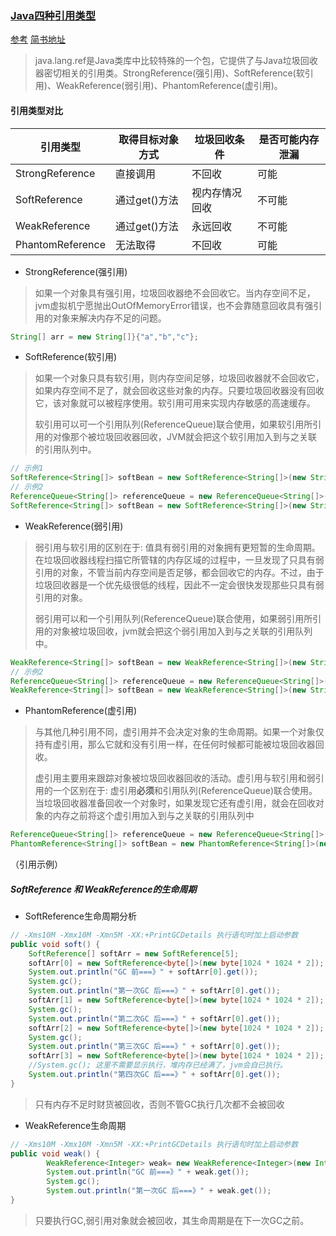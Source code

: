 ### [Java四种引用类型](https://www.jianshu.com/p/147793693edc)
[参考](https://gitee.com/brucekankan)
[简书地址](http://www.jianshu.com/u/1f0067e24ff8)
> java.lang.ref是Java类库中比较特殊的一个包，它提供了与Java垃圾回收器密切相关的引用类。StrongReference(强引用)、SoftReference(软引用)、WeakReference(弱引用)、PhantomReference(虚引用)。
#### 引用类型对比

|引用类型|取得目标对象方式|垃圾回收条件|是否可能内存泄漏|
|--------|----------------|------------|----------------|
|StrongReference|直接调用|不回收|可能|
|SoftReference|通过get()方法|视内存情况回收|不可能|
|WeakReference|通过get()方法|永远回收|不可能|
|PhantomReference|无法取得|不回收|可能|

* StrongReference(强引用)
> 如果一个对象具有强引用，垃圾回收器绝不会回收它。当内存空间不足，jvm虚拟机宁愿抛出OutOfMemoryError错误，也不会靠随意回收具有强引用的对象来解决内存不足的问题。
```java
String[] arr = new String[]}{"a","b","c"};
```
* SoftReference(软引用)
> 如果一个对象只具有软引用，则内存空间足够，垃圾回收器就不会回收它，如果内存空间不足了，就会回收这些对象的内存。只要垃圾回收器没有回收它，该对象就可以被程序使用。软引用可用来实现内存敏感的高速缓存。<p>
软引用可以可一个引用队列(ReferenceQueue)联合使用，如果软引用所引用的对像那个被垃圾回收器回收，JVM就会把这个软引用加入到与之关联的引用队列中。
```java
// 示例1
SoftReference<String[]> softBean = new SoftReference<String[]>(new String[]{"a","b","c"});
// 示例2
ReferenceQueue<String[]> referenceQueue = new ReferenceQueue<String[]>();
SoftReference<String[]> softBean = new SoftReference<String[]>(new String[]{"a","b","c"}, referenceQueue);
```
* WeakReference(弱引用)
> 弱引用与软引用的区别在于: 值具有弱引用的对象拥有更短暂的生命周期。在垃圾回收器线程扫描它所管辖的内存区域的过程中，一旦发现了只具有弱引用的对象，不管当前内存空间是否足够，都会回收它的内存。不过，由于垃圾回收器是一个优先级很低的线程，因此不一定会很快发现那些只具有弱引用的对象。<p>
弱引用可以和一个引用队列(ReferenceQueue)联合使用，如果弱引用所引用的对象被垃圾回收，jvm就会把这个弱引用加入到与之关联的引用队列中。
```java
WeakReference<String[]> softBean = new WeakReference<String[]>(new String[]{"a","b","c"});
// 示例2
ReferenceQueue<String[]> referenceQueue = new ReferenceQueue<String[]>();
WeakReference<String[]> softBean = new WeakReference<String[]>(new String[]{"a","b","c"}, referenceQueue);
```
* PhantomReference(虚引用)
> 与其他几种引用不同，虚引用并不会决定对象的生命周期。如果一个对象仅持有虚引用，那么它就和没有引用一样，在任何时候都可能被垃圾回收器回收。<p>
虚引用主要用来跟踪对象被垃圾回收器回收的活动。虚引用与软引用和弱引用的一个区别在于: 虚引用**必须**和引用队列(ReferenceQueue)联合使用。当垃圾回收器准备回收一个对象时，如果发现它还有虚引用，就会在回收对象的内存之前将这个虚引用加入到与之关联的引用队列中
```java
ReferenceQueue<String[]> referenceQueue = new ReferenceQueue<String[]>();
PhantomReference<String[]> softBean = new PhantomReference<String[]>(new String[]{"a","b","c"}, referenceQueue);
```
（引用示例）
##### SoftReference 和 WeakReference的生命周期
* SoftReference生命周期分析
```java
// -Xms10M -Xmx10M -Xmn5M -XX:+PrintGCDetails 执行语句时加上启动参数
public void soft() {
    SoftReference[] softArr = new SoftReference[5];
    softArr[0] = new SoftReference<byte[]>(new byte[1024 * 1024 * 2]);
    System.out.println("GC 前===》" + softArr[0].get());
    System.gc();
    System.out.println("第一次GC 后===》" + softArr[0].get());
    softArr[1] = new SoftReference<byte[]>(new byte[1024 * 1024 * 2]);
    System.gc();
    System.out.println("第二次GC 后===》" + softArr[0].get());
    softArr[2] = new SoftReference<byte[]>(new byte[1024 * 1024 * 2]);
    System.gc();
    System.out.println("第三次GC 后===》" + softArr[0].get());
    softArr[3] = new SoftReference<byte[]>(new byte[1024 * 1024 * 2]);
    //System.gc(); 这里不需要显示执行，堆内存已经满了，jvm会自已执行。
    System.out.println("第四次GC 后===》" + softArr[0].get());
}
```
> 只有内存不足时财货被回收，否则不管GC执行几次都不会被回收
* WeakReference生命周期
```java
// -Xms10M -Xmx10M -Xmn5M -XX:+PrintGCDetails 执行语句时加上启动参数
public void weak() {
        WeakReference<Integer> weak= new WeakReference<Integer>(new Integer[100]);
        System.out.println("GC 前===》" + weak.get());
        System.gc();
        System.out.println("第一次GC 后===》" + weak.get());
}
```
> 只要执行GC,弱引用对象就会被回收，其生命周期是在下一次GC之前。